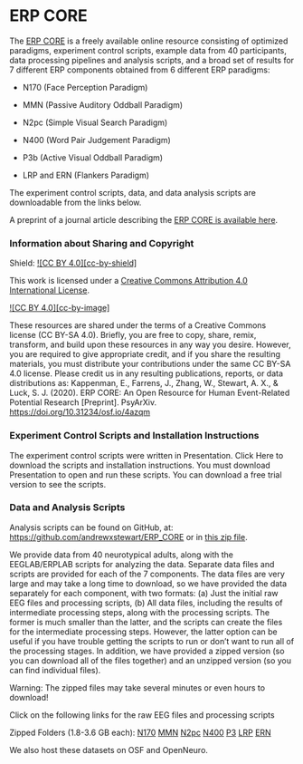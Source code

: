 # ERP CORE
The [ERP CORE](https://erpinfo.org/erp-core) is a freely available online resource consisting of optimized paradigms, experiment control scripts, example data from 40 participants, data processing pipelines and analysis scripts, and a broad set of results for 7 different ERP components obtained from 6 different ERP paradigms:

* N170 (Face Perception Paradigm)

* MMN (Passive Auditory Oddball Paradigm)

* N2pc (Simple Visual Search Paradigm)

* N400 (Word Pair Judgement Paradigm)

* P3b (Active Visual Oddball Paradigm)

* LRP and ERN (Flankers Paradigm)

The experiment control scripts, data, and data analysis scripts are downloadable from the links below. 

A preprint of a journal article describing the [ERP CORE is available here](https://doi.org/10.31234/osf.io/4azqm).



### Information about Sharing and Copyright

Shield: [![CC BY 4.0][cc-by-shield]][cc-by]

This work is licensed under a
[Creative Commons Attribution 4.0 International License][cc-by].

[![CC BY 4.0][cc-by-image]][cc-by]

[cc-by]: http://creativecommons.org/licenses/by/4.0/

These resources are shared under the terms of a Creative Commons license (CC BY-SA 4.0). Briefly, you are free to copy, share, remix, transform, and build upon these resources in any way you desire. However, you are required to give appropriate credit, and if you share the resulting materials, you must distribute your contributions under the same CC BY-SA 4.0 license. Please credit us in any resulting publications, reports, or data distributions as: Kappenman, E., Farrens, J., Zhang, W., Stewart, A. X., & Luck, S. J. (2020). ERP CORE: An Open Resource for Human Event-Related Potential Research [Preprint]. PsyArXiv. https://doi.org/10.31234/osf.io/4azqm

### Experiment Control Scripts and Installation Instructions
The experiment control scripts were written in Presentation. Click Here to download the scripts and installation instructions. You must download Presentation to open and run these scripts. You can download a free trial version to see the scripts.

### Data and Analysis Scripts
Analysis scripts can be found on GitHub, at: https://github.com/andrewxstewart/ERP_CORE or in [this zip file](https://github.com/andrewxstewart/ERP_CORE/archive/master.zip).

We provide data from 40 neurotypical adults, along with the EEGLAB/ERPLAB scripts for analyzing the data. Separate data files and scripts are provided for each of the 7 components. The data files are very large and may take a long time to download, so we have provided the data separately for each component, with two formats: (a) Just the initial raw EEG files and processing scripts, (b) All data files, including the results of intermediate processing steps, along with the processing scripts. The former is much smaller than the latter, and the scripts can create the files for the intermediate processing steps. However, the latter option can be useful if you have trouble getting the scripts to run or don’t want to run all of the processing stages. In addition, we have provided a zipped version (so you can download all of the files together) and an unzipped version (so you can find individual files).

Warning: The zipped files may take several minutes or even hours to download!

Click on the following links for the raw EEG files and processing scripts

Zipped Folders (1.8-3.6 GB each):  [N170](https://drive.google.com/open?id=1CIw8tlnRUNURYdEBhTEvhtBycyKfGuvV)  [MMN](https://drive.google.com/open?id=18ZeEYC7mfUclgQjcAbHhaNuI-v4acAmi)  [N2pc](https://drive.google.com/open?id=1XwzMi0OT1uO_reeVnOLMg_dMaiRvQnlv)  [N400](https://drive.google.com/open?id=1h7VE4IRWGRid9iPA8_gz37c17w62O-VI) [P3](https://drive.google.com/open?id=18bgQ0wx90zTxnDFUNVxA6u2GNyLgnWMA)  [LRP](https://drive.google.com/open?id=1FRu2rqVffN8ROV7ngs8muWEEzERTqEoV)  [ERN](https://drive.google.com/open?id=11CAMZtEHX7yfVv5J1koxvLSpgWoD9mz9)

We also host these datasets on OSF and OpenNeuro.
